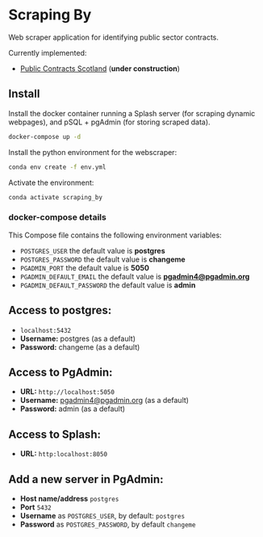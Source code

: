 # Scraping By

Web scraper application for identifying public sector contracts. 

Currently implemented:
    
- [Public Contracts Scotland][1] (**under construction**)

## Install

Install the docker container running a Splash server (for scraping
dynamic webpages), and pSQL + pgAdmin (for storing scraped data).

```bash
docker-compose up -d
```

Install the python environment for the webscraper:

```bash
conda env create -f env.yml
```

Activate the environment:

```
conda activate scraping_by
```

### docker-compose details
This Compose file contains the following environment variables:

* `POSTGRES_USER` the default value is **postgres**
* `POSTGRES_PASSWORD` the default value is **changeme**
* `PGADMIN_PORT` the default value is **5050**
* `PGADMIN_DEFAULT_EMAIL` the default value is **pgadmin4@pgadmin.org**
* `PGADMIN_DEFAULT_PASSWORD` the default value is **admin**

## Access to postgres: 
* `localhost:5432`
* **Username:** postgres (as a default)
* **Password:** changeme (as a default)

## Access to PgAdmin: 
* **URL:** `http://localhost:5050`
* **Username:** pgadmin4@pgadmin.org (as a default)
* **Password:** admin (as a default)

## Access to Splash:

* **URL:** `http:localhost:8050`

## Add a new server in PgAdmin:
* **Host name/address** `postgres`
* **Port** `5432`
* **Username** as `POSTGRES_USER`, by default: `postgres`
* **Password** as `POSTGRES_PASSWORD`, by default `changeme`



[1]: https://www.publiccontractsscotland.gov.uk/

